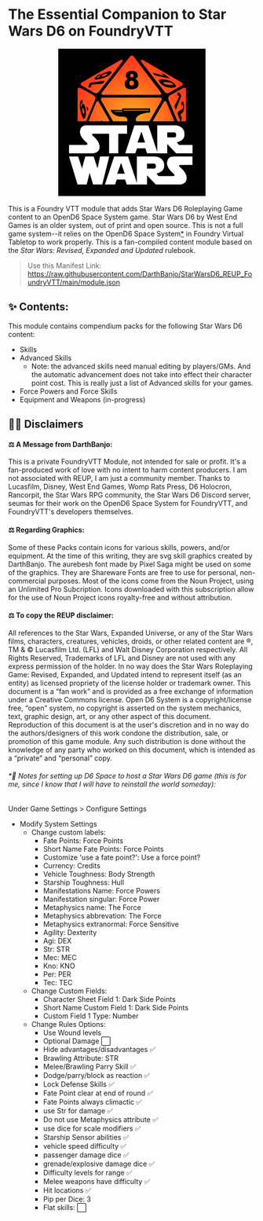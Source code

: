 # The Essential Companion to Star Wars D6 on FoundryVTT

<p align="center"><img src="/art/SWFVTT.png" alt="DarthBanjo's Cool Foundry and Star Wars Logo" width="300"/></p>

This is a Foundry VTT module that adds Star Wars D6 Roleplaying Game content to an OpenD6 Space System game. Star Wars D6 by West End Games is an older system, out of print and open source.  This is not a full game system--it relies on the OpenD6 Space System[\*](https://github.com/DarthBanjo/StarWarsD6_REUP_FoundryVTT#-notes-for-setting-up-d6-space-to-host-a-star-wars-d6-game-this-is-for-me-since-i-know-that-i-will-have-to-reinstall-the-world-someday) in Foundry Virtual Tabletop to work properly. This is a fan-compiled content module based on the *Star Wars: Revised, Expanded and Updated* rulebook.

> Use this Manifest Link: https://raw.githubusercontent.com/DarthBanjo/StarWarsD6_REUP_FoundryVTT/main/module.json

## ✨ Contents:
This module contains compendium packs for the following Star Wars D6 content:
- Skills
- Advanced Skills 
  -   Note: the advanced skills need manual editing by players/GMs. And the automatic advancement does not take into effect their character point cost. This is really just a list of Advanced skills for your games.
- Force Powers and Force Skills 
- Equipment and Weapons (in-progress)

## 👨‍⚖️ Disclaimers
#### ⚖️ A Message from DarthBanjo: 
This is a private FoundryVTT Module, not intended for sale or profit. It's a fan-produced work of love with no intent to harm content producers. I am not associated with REUP, I am just a community member. Thanks to Lucasfilm, Disney, West End Games, Womp Rats Press, D6 Holocron, Rancorpit, the Star Wars RPG community, the Star Wars D6 Discord server, seumas for their work on the OpenD6 Space System for FoundryVTT, and FoundryVTT's developers themselves. 

#### ⚖️ Regarding Graphics:
Some of these Packs contain icons for various skills, powers, and/or equipment. At the time of this writing, they are svg skill graphics created by DarthBanjo. The aurebesh font made by Pixel Saga might be used on some of the graphics. They are Shareware Fonts are free to use for personal, non-commercial purposes. Most of the icons come from the Noun Project, using an Unlimited Pro Subcription. Icons downloaded with this subscription allow for the use of Noun Project icons royalty-free and without attribution. 

#### ⚖️ To copy the REUP disclaimer:
All references to the Star Wars, Expanded Universe, or any of the Star Wars films, characters, creatures, vehicles, droids, or other related content are ®, TM & © Lucasfilm Ltd. (LFL) and Walt Disney Corporation respectively. All Rights Reserved, Trademarks of LFL and Disney are not used with any express permission of the holder. In no way does the Star Wars Roleplaying Game: Revised, Expanded, and Updated intend to represent itself (as an entity) as licensed propriety of the license holder or trademark owner. This document is a “fan work” and is provided as a free exchange of information under a Creative Commons license. Open D6 System is a copyright/license free, “open” system, no copyright is asserted on the system mechanics, text, graphic design, art, or any other aspect of this document. Reproduction of this document is at the user's discretion and in no way do the authors/designers of this work condone the distribution, sale, or promotion of this game module. Any such distribution is done without the knowledge of any party who worked on this document, which is intended as a “private” and “personal” copy.



###### \*📝 Notes for setting up D6 Space to host a Star Wars D6 game (this is for me, since I know that I will have to reinstall the world someday):
Under Game Settings > Configure Settings
- Modify System Settings
   - Change custom labels:
      - Fate Points: Force Points
      - Short Name Fate Points: Force Points
      - Customize 'use a fate point?': Use a force point?
      - Currency: Credits
      - Vehicle Toughness: Body Strength
      - Starship Toughness: Hull
      - Manifestations Name: Force Powers
      - Manifestation singular: Force Power
      - Metaphysics name: The Force
      - Metaphysics abbrevation: The Force
      - Metaphysics extranormal: Force Sensitive
      - Agility: Dexterity
      - Agi: DEX
      - Str: STR
      - Mec: MEC
      - Kno: KNO
      - Per: PER
      - Tec: TEC
    - Change Custom Fields:
      - Character Sheet Field 1: Dark Side Points
      - Short Name Custom Field 1: Dark Side Points
      - Custom Field 1 Type: Number
    - Change Rules Options:
      - Use Wound levels
      - Optional Damage :white_large_square:
      - Hide advantages/disadvantages :white_check_mark:
      - Brawling Attribute: STR
      - Melee/Brawling Parry Skill :white_check_mark:
      - Dodge/parry/block as reaction :white_check_mark:
      - Lock Defense Skills :white_check_mark:
      - Fate Point clear at end of round :white_check_mark:
      - Fate Points always climactic :white_check_mark:
      - use Str for damage :white_check_mark:
      - Do not use Metaphysics attribute :white_check_mark:
      - use dice for scale modifiers :white_check_mark:
      - Starship Sensor abilities :white_check_mark:
      - vehicle speed difficulty :white_check_mark:
      - passenger damage dice :white_check_mark:
      - grenade/explosive damage dice :white_check_mark:
      - Difficulty levels for range :white_check_mark:
      - Melee weapons have difficulty :white_check_mark:
      - Hit locations :white_check_mark:
      - Pip per Dice: 3
      - Flat skills: :white_large_square:

